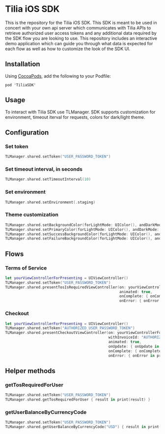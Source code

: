 # Tilia iOS SDK

This is the repository for the Tilia iOS SDK.
This SDK is meant to be used in concert with your own api server which communicates with Tilia APIs to retrieve authorized user access tokens and any additional data required by the SDK flow you are looking to use.
This repository includes an interactive demo application which can guide you through what data is expected for each flow as well as how to customize the look of the SDK UI.

## Installation

Using [CocoaPods](https://cocoapods.org), add the following to your Podfile:

```
pod 'TiliaSDK'
```

## Usage

To interact with Tilia SDK use TLManager. SDK supports customization for environment, timeout iterval for requests, colors for dark/light theme.

## Configuration

### Set token
```swift
TLManager.shared.setToken("USER_PASSWORD_TOKEN")
```

### Set timeout interval, in seconds
```swift
TLManager.shared.setTimeoutInterval(10)
```

### Set environment
```swift
TLManager.shared.setEnvironment(.staging)
```

### Theme customization
```swift
TLManager.shared.setBackgroundColor(forLightMode: UIColor(), andDarkMode: UIColor())
TLManager.shared.setPrimaryColor(forLightMode: UIColor(), andDarkMode: UIColor())
TLManager.shared.setSuccessBackgroundColor(forLightMode: UIColor(), andDarkMode: UIColor())
TLManager.shared.setFailureBackgroundColor(forLightMode: UIColor(), andDarkMode: UIColor())
```

## Flows

### Terms of Service
```swift
let yourViewControllerForPresenting = UIViewController()
TLManager.shared.setToken("USER_PASSWORD_TOKEN")
TLManager.shared.presentTosIsRequiredViewController(on: yourViewControllerForPresenting,
                                                    animated: true,
                                                    onComplete: { onComplete in print(onComplete.description) },
                                                    onError: { onError in print(onError.description) })
```

### Checkout
```swift
let yourViewControllerForPresenting = UIViewController()
TLManager.shared.setToken("AUTHORIZED_USER_PASSWORD_TOKEN")
TLManager.shared.presentCheckoutViewController(on: yourViewControllerForPresenting,
                                               withInvoiceId: "AUTHORIZED_INVOICE_ID",
                                               animated: true,
                                               onUpdate: { onUpdate in print(onUpdate.description) },
                                               onComplete: { onComplete in print(onComplete.description) },
                                               onError: { onError in print(onError.description) })
```

## Helper methods

### getTosRequiredForUser
```swift
TLManager.shared.setToken("USER_PASSWORD_TOKEN")
TLManager.shared.getTosRequiredForUser { result in print(result) }
```

### getUserBalanceByCurrencyCode
```swift
TLManager.shared.setToken("USER_PASSWORD_TOKEN")
TLManager.shared.getUserBalanceByCurrencyCode("USD") { result in print(result) }
```
